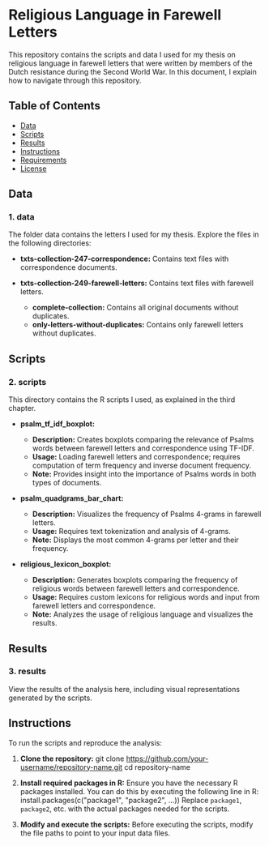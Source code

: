 # Religious Language in Farewell Letters

This repository contains the scripts and data I used for my thesis on religious language in farewell letters that were written by members of the Dutch resistance during the Second World War. In this document, I explain how to navigate through this repository. 

## Table of Contents

- [Data](#data)
- [Scripts](#scripts)
- [Results](#results)
- [Instructions](#instructions)
- [Requirements](#requirements)
- [License](#license)

## Data

### 1. data

The folder data contains the letters I used for my thesis. Explore the files in the following directories:

- **txts-collection-247-correspondence:**
  Contains text files with correspondence documents.

- **txts-collection-249-farewell-letters:**
  Contains text files with farewell letters.
  - **complete-collection:**
    Contains all original documents without duplicates.
  - **only-letters-without-duplicates:**
    Contains only farewell letters without duplicates.

## Scripts

### 2. scripts

This directory contains the R scripts I used, as explained in the third chapter.

- **psalm_tf_idf_boxplot:**
  - **Description:** Creates boxplots comparing the relevance of Psalms words between farewell letters and correspondence using TF-IDF.
  - **Usage:** Loading farewell letters and correspondence; requires computation of term frequency and inverse document frequency.
  - **Note:** Provides insight into the importance of Psalms words in both types of documents.

- **psalm_quadgrams_bar_chart:**
  - **Description:** Visualizes the frequency of Psalms 4-grams in farewell letters.
  - **Usage:** Requires text tokenization and analysis of 4-grams.
  - **Note:** Displays the most common 4-grams per letter and their frequency.

- **religious_lexicon_boxplot:**
  - **Description:** Generates boxplots comparing the frequency of religious words between farewell letters and correspondence.
  - **Usage:** Requires custom lexicons for religious words and input from farewell letters and correspondence.
  - **Note:** Analyzes the usage of religious language and visualizes the results.

## Results

### 3. results

View the results of the analysis here, including visual representations generated by the scripts.

## Instructions

To run the scripts and reproduce the analysis:

1. **Clone the repository:**
git clone https://github.com/your-username/repository-name.git
cd repository-name

2. **Install required packages in R:**
Ensure you have the necessary R packages installed. You can do this by executing the following line in R:
install.packages(c("package1", "package2", ...))
Replace `package1`, `package2`, etc. with the actual packages needed for the scripts.

3. **Modify and execute the scripts:**
Before executing the scripts, modify the file paths to point to your input data files.
